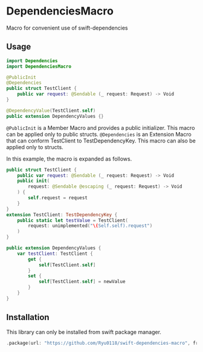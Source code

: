 # DependenciesMacro
Macro for convenient use of swift-dependencies

## Usage
```Swift
import Dependencies
import DependenciesMacro

@PublicInit
@Dependencies
public struct TestClient {
    public var request: @Sendable (_ request: Request) -> Void
}

@DependencyValue(TestClient.self)
public extension DependencyValues {}
```
`@PublicInit` is a Member Macro and provides a public initializer.
This macro can be applied only to public structs.
`@Dependencies` is an Extension Macro that can conform TestClient to TestDependencyKey. This macro can also be applied only to structs.

In this example, the macro is expanded as follows.
```Swift
public struct TestClient {
    public var request: @Sendable (_ request: Request) -> Void
    public init(
        request: @Sendable @escaping (_ request: Request) -> Void
    ) {
        self.request = request
    }
}
extension TestClient: TestDependencyKey {
    public static let testValue = TestClient(
        request: unimplemented("\(Self.self).request")
    )
}

public extension DependencyValues {
    var testClient: TestClient {
        get {
            self[TestClient.self]
        }
        set {
            self[TestClient.self] = newValue
        }
    }
}
```

## Installation
This library can only be installed from swift package manager.
```Swift
.package(url: "https://github.com/Ryu0118/swift-dependencies-macro", from: "0.2.0")
```
